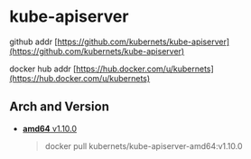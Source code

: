 # kube-apiserver

github addr [https://github.com/kubernets/kube-apiserver](https://github.com/kubernets/kube-apiserver)

docker hub addr [https://hub.docker.com/u/kubernets](https://hub.docker.com/u/kubernets)

## Arch and Version

- [**amd64** v1.10.0](https://hub.docker.com/r/kubernets/kube-apiserver-amd64)

    > docker pull kubernets/kube-apiserver-amd64:v1.10.0
